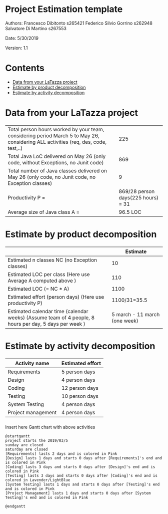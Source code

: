 # Project Estimation  template

Authors: Francesco Dibitonto s265421 Federico Silvio Gorrino s262948 Salvatore Di Martino s267553

Date: 5/30/2019

Version: 1.1

# Contents

- [Data from your LaTazza project](#data-from-your-latazza-project)
- [Estimate by product decomposition](#estimate-by-product-decomposition)
- [Estimate by activity decomposition ](#estimate-by-activity-decomposition)



# Data from your LaTazza project

###
|||
| ----------- | ------------------------------- | 
|         Total person hours  worked by your  team, considering period March 5 to May 26, considering ALL activities (req, des, code, test,..)    | 225  |             
|Total Java LoC delivered on May 26 (only code, without Exceptions, no Junit code) | 869 |
| Total number of Java classes delivered on May 26 (only code, no Junit code, no Exception classes)| 9 |
| Productivity P =| 869/28 person days(225 hours) =  31 |
|Average size of Java class A = | 96.5 LOC |

# Estimate by product decomposition



### 

|             | Estimate                        |             
| ----------- | ------------------------------- |  
| Estimated n classes NC (no Exception classes)  |          10                   |             
| Estimated LOC per class  (Here use Average A computed above )      |   110                         | 
| Estimated LOC (= NC * A) | 1100 |
| Estimated effort  (person days) (Here use productivity P)  |    1100/31=35.5                                  |      
| Estimated calendar time (calendar weeks) (Assume team of 4 people, 8 hours per day, 5 days per week ) |        5 march - 11 march (one week)             |               


# Estimate by activity decomposition



### 

|         Activity name    | Estimated effort    |             
| ----------- | ------------------------------- | 
| Requirements | 5 person days |
| Design | 4 person days |
| Coding | 12 person days |
| Testing | 10 person days |
| System Testing | 4 person days |
| Project management | 4 person days |


###
Insert here Gantt chart with above activities

```plantuml
@startgantt
project starts the 2019/03/5
sunday are closed
saturday are closed
[Requirements] lasts 2 days and is colored in Pink
[Design] lasts 1 days and starts 0 days after [Requirements]'s end and is colored in Pink
[Coding] lasts 3 days and starts 0 days after [Design]'s end and is colored in Pink
[Testing] lasts 3 days and starts 0 days after [Coding]'s end and is colored in Lavender/LightBlue
[System Testing] lasts 1 days and starts 0 days after [Testing]'s end and is colored in Pink
[Project Management] lasts 1 days and starts 0 days after [System Testing]'s end and is colored in Pink

@endgantt
```

